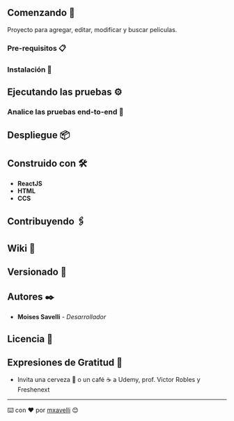 ## Comenzando 🚀

Proyecto para agregar, editar, modificar y buscar peliculas.

### Pre-requisitos 📋

### Instalación 🔧

## Ejecutando las pruebas ⚙️

### Analice las pruebas end-to-end 🔩

## Despliegue 📦

## Construido con 🛠️

* **ReactJS**
* **HTML**
* **CCS**

## Contribuyendo 🖇️

## Wiki 📖

## Versionado 📌

## Autores ✒️

* **Moises Savelli** - *Desarrollador*

## Licencia 📄

## Expresiones de Gratitud 🎁

* Invita una cerveza 🍺 o un café ☕ a Udemy, prof. Victor Robles y <link href="https://github.com/Freshenext">Freshenext</link>




---
⌨️ con ❤️ por [mxavelli](savellimoises@gmail.com) 😊

